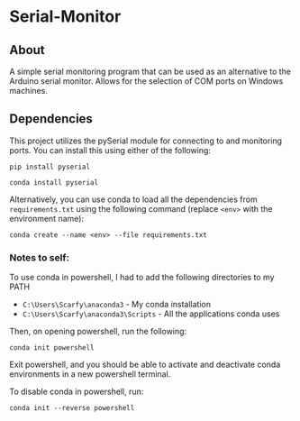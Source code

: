 # Serial-Monitor
## About
A simple serial monitoring program that can be used as an alternative to the Arduino serial monitor. Allows for the selection of COM ports on Windows machines.

## Dependencies
This project utilizes the pySerial module for connecting to and monitoring ports. You can install this using either of the following:

```
pip install pyserial
```

```
conda install pyserial
```

Alternatively, you can use conda to load all the dependencies from `requirements.txt` using the following command (replace `<env>` with the environment name):

```
conda create --name <env> --file requirements.txt
```

### Notes to self:
To use conda in powershell, I had to add the following directories to my PATH
- `C:\Users\Scarfy\anaconda3` - My conda installation
- `C:\Users\Scarfy\anaconda3\Scripts` - All the applications conda uses

Then, on opening powershell, run the following:
```
conda init powershell
```

Exit powershell, and you should be able to activate and deactivate conda environments in a new powershell terminal.

To disable conda in powershell, run:
```
conda init --reverse powershell
```